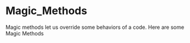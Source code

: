 # Magic_Methods
Magic methods let us override some behaviors of a code. Here are some Magic Methods
